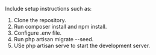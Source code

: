 Include setup instructions such as:
1. Clone the repository.
2. Run composer install and npm install.
3. Configure .env file.
4. Run php artisan migrate --seed.
5. USe php artisan serve to start the development server.
